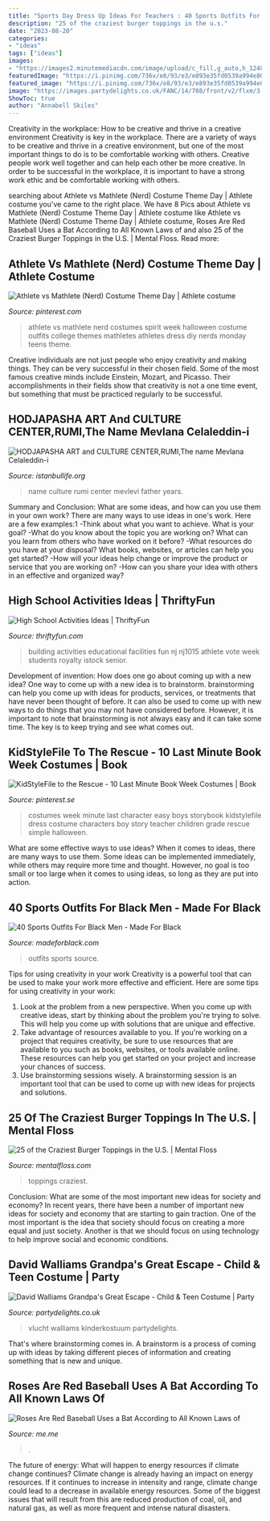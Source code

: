 ```yaml
---
title: "Sports Day Dress Up Ideas For Teachers : 40 Sports Outfits For Black Men"
description: "25 of the craziest burger toppings in the u.s."
date: "2023-08-20"
categories:
- "ideas"
tags: ["ideas"]
images:
- "https://images2.minutemediacdn.com/image/upload/c_fill,g_auto,h_1248,w_2220/f_auto,q_auto,w_1100/v1555320106/shape/mentalfloss/istock_000078044709_small.jpg"
featuredImage: "https://i.pinimg.com/736x/e8/93/e3/e893e35fd0539a994e809fb9ada4d5c5--partner-costumes-nerd-costumes.jpg"
featured_image: "https://i.pinimg.com/736x/e8/93/e3/e893e35fd0539a994e809fb9ada4d5c5--partner-costumes-nerd-costumes.jpg"
image: "https://images.partydelights.co.uk/FANC/14/708/front/v2/flxm/3.jpg"
ShowToc: true
author: "Annabell Skiles"
---
```



Creativity in the workplace: How to be creative and thrive in a creative environment
Creativity is key in the workplace. There are a variety of ways to be creative and thrive in a creative environment, but one of the most important things to do is to be comfortable working with others. Creative people work well together and can help each other be more creative. In order to be successful in the workplace, it is important to have a strong work ethic and be comfortable working with others.

	

		
searching about Athlete vs Mathlete (Nerd) Costume Theme Day | Athlete costume you've came to the right place. We have 8 Pics about Athlete vs Mathlete (Nerd) Costume Theme Day | Athlete costume like Athlete vs Mathlete (Nerd) Costume Theme Day | Athlete costume, Roses Are Red Baseball Uses a Bat According to All Known Laws of and also 25 of the Craziest Burger Toppings in the U.S. | Mental Floss. Read more:
		
    
## Athlete Vs Mathlete (Nerd) Costume Theme Day | Athlete Costume

<img loading=lazy src="https://i.pinimg.com/736x/e8/93/e3/e893e35fd0539a994e809fb9ada4d5c5--partner-costumes-nerd-costumes.jpg" onerror="this.onerror=null;this.src='https://tse1.mm.bing.net/th?id=OIP.QmnEnzibx9jUH7zzb7RKrQHaJ3&amp;pid=15.1';" alt="Athlete vs Mathlete (Nerd) Costume Theme Day | Athlete costume">

_Source: pinterest.com_

>athlete vs mathlete nerd costumes spirit week halloween costume outfits college themes mathletes athletes dress diy nerds monday teens theme. 

	

Creative individuals are not just people who enjoy creativity and making things. They can be very successful in their chosen field. Some of the most famous creative minds include Einstein, Mozart, and Picasso. Their accomplishments in their fields show that creativity is not a one time event, but something that must be practiced regularly to be successful.

    
## HODJAPASHA ART And CULTURE CENTER,RUMI,The Name Mevlana Celaleddin-i

<img loading=lazy src="http://www.istanbullife.org/hodjapasha-culture-center/hodjapasha-dervish-show5-small.jpg" onerror="this.onerror=null;this.src='https://tse1.mm.bing.net/th?id=OIP.cCmWC8-Sw_OqaBG1V3oXNwAAAA&amp;pid=15.1';" alt="HODJAPASHA ART and CULTURE CENTER,RUMI,The name Mevlana Celaleddin-i">

_Source: istanbullife.org_

>name culture rumi center mevlevi father years. 

	

Summary and Conclusion: What are some ideas, and how can you use them in your own work?
There are many ways to use ideas in one's work. Here are a few examples:1 
-Think about what you want to achieve. What is your goal? 
-What do you know about the topic you are working on? What can you learn from others who have worked on it before? 
-What resources do you have at your disposal? What books, websites, or articles can help you get started? 
-How will your ideas help change or improve the product or service that you are working on? 
-How can you share your idea with others in an effective and organized way?

    
## High School Activities Ideas | ThriftyFun

<img loading=lazy src="https://img.thrfun.com/img/079/998/high_school_x1.jpg" onerror="this.onerror=null;this.src='https://tse2.mm.bing.net/th?id=OIP.8jJQ6_wKML08xDR33yiEQQHaEN&amp;pid=15.1';" alt="High School Activities Ideas | ThriftyFun">

_Source: thriftyfun.com_

>building activities educational facilities fun nj nj1015 athlete vote week students royalty istock senior. 

	

Development of invention: How does one go about coming up with a new idea?
One way to come up with a new idea is to brainstorm. brainstorming can help you come up with ideas for products, services, or treatments that have never been thought of before. It can also be used to come up with new ways to do things that you may not have considered before. However, it is important to note that brainstorming is not always easy and it can take some time. The key is to keep trying and see what comes out.

    
## KidStyleFile To The Rescue - 10 Last Minute Book Week Costumes | Book

<img loading=lazy src="https://i.pinimg.com/736x/09/e0/69/09e069e2b616129e306777941b20f3ee.jpg" onerror="this.onerror=null;this.src='https://tse2.mm.bing.net/th?id=OIP.XfBFDrw89rCCScvvSVLHRgHaNb&amp;pid=15.1';" alt="KidStyleFile to the Rescue - 10 Last Minute Book Week Costumes | Book">

_Source: pinterest.se_

>costumes week minute last character easy boys storybook kidstylefile dress costume characters boy story teacher children grade rescue simple halloween. 

	

What are some effective ways to use ideas?
When it comes to ideas, there are many ways to use them. Some ideas can be implemented immediately, while others may require more time and thought. However, no goal is too small or too large when it comes to using ideas, so long as they are put into action.

    
## 40 Sports Outfits For Black Men - Made For Black

<img loading=lazy src="http://madeforblack.com/wp-content/uploads/2019/02/Sports-Outfits-For-Black-Men-26.jpg" onerror="this.onerror=null;this.src='https://tse2.mm.bing.net/th?id=OIP.3n5yxGYgW9N1ydTmjVHjrQHaJQ&amp;pid=15.1';" alt="40 Sports Outfits For Black Men - Made For Black">

_Source: madeforblack.com_

>outfits sports source. 

	

Tips for using creativity in your work
Creativity is a powerful tool that can be used to make your work more effective and efficient. Here are some tips for using creativity in your work:
1. Look at the problem from a new perspective. When you come up with creative ideas, start by thinking about the problem you're trying to solve. This will help you come up with solutions that are unique and effective.
2. Take advantage of resources available to you. If you're working on a project that requires creativity, be sure to use resources that are available to you such as books, websites, or tools available online. These resources can help you get started on your project and increase your chances of success.
3. Use brainstorming sessions wisely. A brainstorming session is an important tool that can be used to come up with new ideas for projects and solutions.

    
## 25 Of The Craziest Burger Toppings In The U.S. | Mental Floss

<img loading=lazy src="https://images2.minutemediacdn.com/image/upload/c_fill,g_auto,h_1248,w_2220/f_auto,q_auto,w_1100/v1555320106/shape/mentalfloss/istock_000078044709_small.jpg" onerror="this.onerror=null;this.src='https://tse1.mm.bing.net/th?id=OIP.sSj1z5tOFPApG9GHcv3TdQHaEK&amp;pid=15.1';" alt="25 of the Craziest Burger Toppings in the U.S. | Mental Floss">

_Source: mentalfloss.com_

>toppings craziest. 

	

Conclusion: What are some of the most important new ideas for society and economy?
In recent years, there have been a number of important new ideas for society and economy that are starting to gain traction. One of the most important is the idea that society should focus on creating a more equal and just society. Another is that we should focus on using technology to help improve social and economic conditions.

    
## David Walliams Grandpa&#039;s Great Escape - Child &amp; Teen Costume | Party

<img loading=lazy src="https://images.partydelights.co.uk/FANC/14/708/front/v2/flxm/3.jpg" onerror="this.onerror=null;this.src='https://tse2.mm.bing.net/th?id=OIP.VjcxMg1s2sSbTJYjxFlRNQHaJ3&amp;pid=15.1';" alt="David Walliams Grandpa&#039;s Great Escape - Child &amp; Teen Costume | Party">

_Source: partydelights.co.uk_

>vlucht walliams kinderkostuum partydelights. 

	

That's where brainstorming comes in. A brainstorm is a process of coming up with ideas by taking different pieces of information and creating something that is new and unique.

    
## Roses Are Red Baseball Uses A Bat According To All Known Laws Of

<img loading=lazy src="https://pics.me.me/thumb_roses-are-red-baseball-uses-a-bat-according-to-all-63455963.png" onerror="this.onerror=null;this.src='https://tse3.mm.bing.net/th?id=OIP.3I6LkJVJfM7f2mk8r3QeGQAAAA&amp;pid=15.1';" alt="Roses Are Red Baseball Uses a Bat According to All Known Laws of">

_Source: me.me_

>. 

	

The future of energy: What will happen to energy resources if climate change continues?
Climate change is already having an impact on energy resources. If it continues to increase in intensity and range, climate change could lead to a decrease in available energy resources. Some of the biggest issues that will result from this are reduced production of coal, oil, and natural gas, as well as more frequent and intense natural disasters.

